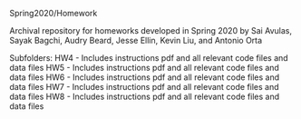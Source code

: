 Spring2020/Homework

Archival repository for homeworks developed in Spring 2020 by Sai Avulas, Sayak Bagchi, Audry Beard, Jesse Ellin, Kevin Liu, and Antonio Orta

Subfolders:
HW4 - Includes instructions pdf and all relevant code files and data files
HW5 - Includes instructions pdf and all relevant code files and data files
HW6 - Includes instructions pdf and all relevant code files and data files
HW7 - Includes instructions pdf and all relevant code files and data files
HW8 - Includes instructions pdf and all relevant code files and data files